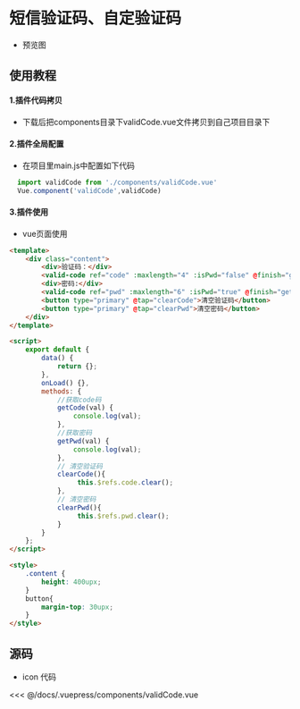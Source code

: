 # 短信验证码、自定验证码

- 预览图
  > <valid-Code ref="code" ></valid-Code>

## 使用教程

#### 1.插件代码拷贝
- 下载后把components目录下validCode.vue文件拷贝到自己项目目录下

#### 2.插件全局配置
- 在项目里main.js中配置如下代码
```js
  import validCode from './components/validCode.vue'
  Vue.component('validCode',validCode)
```

#### 3.插件使用
- vue页面使用

```html
<template>
	<div class="content">
		<div>验证码：</div>
		<valid-code ref="code" :maxlength="4" :isPwd="false" @finish="getCode" ></valid-code>
		<div>密码:</div>
		<valid-code ref="pwd" :maxlength="6" :isPwd="true" @finish="getPwd"></valivalid-codedcode>
		<button type="primary" @tap="clearCode">清空验证码</button>
		<button type="primary" @tap="clearPwd">清空密码</button>
	</div>
</template>

<script>
	export default {
		data() {
			return {};
		},
		onLoad() {},
		methods: {
			//获取code码
			getCode(val) {
				console.log(val);
			},
			//获取密码
			getPwd(val) {
				console.log(val);
			},
			// 清空验证码
			clearCode(){
				 this.$refs.code.clear();
			},
			// 清空密码
			clearPwd(){
				 this.$refs.pwd.clear();
			}
		}
	};
</script>

<style>
	.content {
		height: 400upx;
	}
	button{
		margin-top: 30upx;
	}
</style>
```

## 源码

- icon 代码

<<< @/docs/.vuepress/components/validCode.vue

